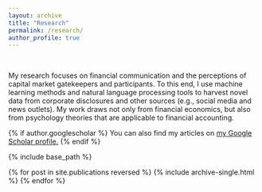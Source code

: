 ```yaml
---
layout: archive
title: "Research"
permalink: /research/
author_profile: true
---
```


<br>

My research focuses on financial communication and the perceptions of capital market gatekeepers and participants. To this end, I use machine learning methods and natural language processing tools to harvest novel data from corporate disclosures and other sources (e.g., social media and news outlets). My work draws not only from financial economics, but also from psychology theories that are applicable to financial accounting.

{% if author.googlescholar %}
  You can also find my articles on <u><a href="{{author.googlescholar}}">my Google Scholar profile</a>.</u>
{% endif %}

{% include base_path %}

{% for post in site.publications reversed %}
  {% include archive-single.html %}
{% endfor %}
